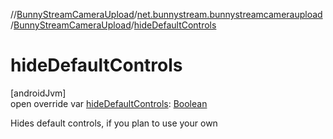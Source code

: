 //[BunnyStreamCameraUpload](../../../index.md)/[net.bunnystream.bunnystreamcameraupload](../index.md)/[BunnyStreamCameraUpload](index.md)/[hideDefaultControls](hide-default-controls.md)

# hideDefaultControls

[androidJvm]\
open override var [hideDefaultControls](hide-default-controls.md): [Boolean](https://kotlinlang.org/api/latest/jvm/stdlib/kotlin-stdlib/kotlin/-boolean/index.html)

Hides default controls, if you plan to use your own

